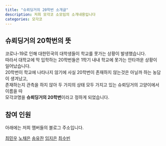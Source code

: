 ```yaml
---
title: "슈뢰딩거의 20학번 소개글"
description: 저희 모각코 소모임의 소개내용입니다
categories: 모각코
---
```

## 슈뢰딩거의 20학번의 뜻
코로나-19로 인해 대한민국의 대학생들이 학교를 못가는 상황이 발생했습니다.  
따라서 대학교에 막 입학하는 20학번들은 1학기 내내 학교에 못가는 안타까운 상황이 일어났습니다.  
20학번이 학교에 나타나지 않기에 사실 20학번이 존재하지 않는것은 아닐까 하는 농담이 생겨났고,  
존재하는지 관측을 하지 않아 두 가지의 상태 모두 가지고 있는 슈뢰딩거의 고양이에서 이름을 따  
모각코명을 **슈뢰딩거의 20학번**이라고 정하게 되었습니다.  


## 참여 인원
아래에는 저희 멤버들의 블로그 주소입니다.

[최민우](https://dandalf.tistory.com)
[노채은](https://cleo-n.tistory.com)
[송유찬](https://dbcks7788123.tistory.com)
[임지은](https://jindora.tistory.com)
[최수빈](https://subin-choe.tistory.com)